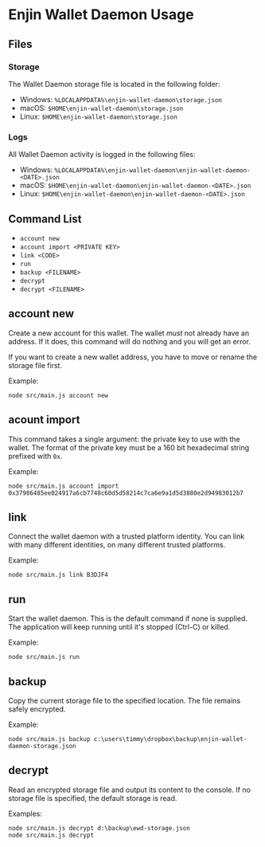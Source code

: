 # Enjin Wallet Daemon Usage

## Files

### Storage

The Wallet Daemon storage file is located in the following folder:

* Windows: `%LOCALAPPDATA%\enjin-wallet-daemon\storage.json`
* macOS: `$HOME\enjin-wallet-daemon\storage.json`
* Linux: `$HOME\enjin-wallet-daemon\storage.json`

### Logs

All Wallet Daemon activity is logged in the following files:

* Windows: `%LOCALAPPDATA%\enjin-wallet-daemon\enjin-wallet-daemon-<DATE>.json`
* macOS: `$HOME\enjin-wallet-daemon\enjin-wallet-daemon-<DATE>.json`
* Linux: `$HOME\enjin-wallet-daemon\enjin-wallet-daemon-<DATE>.json`

## Command List

* `account new`
* `account import <PRIVATE KEY>`
* `link <CODE>`
* `run`
* `backup <FILENAME>`
* `decrypt`
* `decrypt <FILENAME>`

## account new

Create a new account for this wallet. The wallet _must_ not already have an address. If it does, this command will do nothing and you will get an error.

If you want to create a new wallet address, you have to move or rename the storage file first.

Example:
```
node src/main.js account new
```

## acount import

This command takes a single argument: the private key to use with the wallet. The format of the private key must be a 160 bit hexadecimal string prefixed with `0x`.

Example:
```
node src/main.js account import 0x37986485ee024917a6cb7748c60d5d58214c7ca6e9a1d5d3880e2d94983012b7
```

## link

Connect the wallet daemon with a trusted platform identity. You can link with many different identities, on many different trusted platforms.

Example:
```
node src/main.js link B3DJF4
```

## run

Start the wallet daemon. This is the default command if none is supplied. The application will keep running until it's stopped (Ctrl-C) or killed.

Example:
```
node src/main.js run
```

## backup

Copy the current storage file to the specified location. The file remains safely encrypted.

Example:
```
node src/main.js backup c:\users\timmy\dropbox\backup\enjin-wallet-daemon-storage.json
```

## decrypt

Read an encrypted storage file and output its content to the console. If no storage file is specified, the default storage is read.

Examples:
```
node src/main.js decrypt d:\backup\ewd-storage.json
node src/main.js decrypt
```

